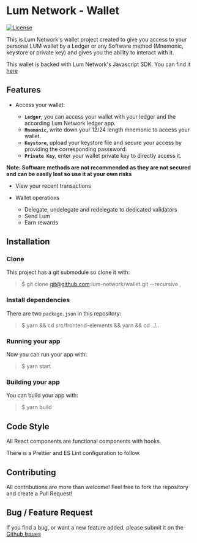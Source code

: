 # Lum Network - Wallet

[![License](https://img.shields.io/badge/License-Apache%202.0-blue.svg)](https://opensource.org/licenses/Apache-2.0)

This is Lum Network's wallet project created to give you access to your personal LUM wallet by a Ledger or any Software method (Mnemonic, keystore or private key) and gives you the ability to interact with it.

This wallet is backed with Lum Network's Javascript SDK. You can find it [here](https://github.com/lum-network/sdk-javascript)

## Features

- Access your wallet:

  - **`Ledger`**, you can access your wallet with your ledger and the according Lum Network ledger app.
  - **`Mnemonic`**, write down your 12/24 length mnemonic to access your wallet.
  - **`Keystore`**, upload your keystore file and secure your access by providing the corresponding passsword.
  - **`Private Key`**, enter your wallet private key to directly access it.

**Note: Software methods are not recommended as they are not secured and can be easily lost so use it at your own risks**

- View your recent transactions

- Wallet operations

  - Delegate, undelegate and redelegate to dedicated validators
  - Send Lum
  - Earn rewards

## Installation

### Clone

This project has a git submodule so clone it with:

> $ git clone git@github.com:lum-network/wallet.git --recursive

### Install dependencies

There are two `package.json` in this repository:

> $ yarn && cd src/frontend-elements && yarn && cd ../..

### Running your app

Now you can run your app with:

> $ yarn start

### Building your app

You can build your app with:

> $ yarn build

## Code Style

All React components are functional components with hooks.

There is a Prettier and ES Lint configuration to follow.

## Contributing

All contributions are more than welcome! Feel free to fork the repository and create a Pull Request!

## Bug / Feature Request

If you find a bug, or want a new feature added, please submit it on the [Github Issues](https://github.com/lum-network/wallet/issues)
